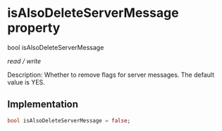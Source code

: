 


# isAlsoDeleteServerMessage property







bool isAlsoDeleteServerMessage
  
_<span class="feature">read / write</span>_



<p>Description: Whether to remove flags for server messages. The default value is YES.</p>



## Implementation

```dart
bool isAlsoDeleteServerMessage = false;
```







